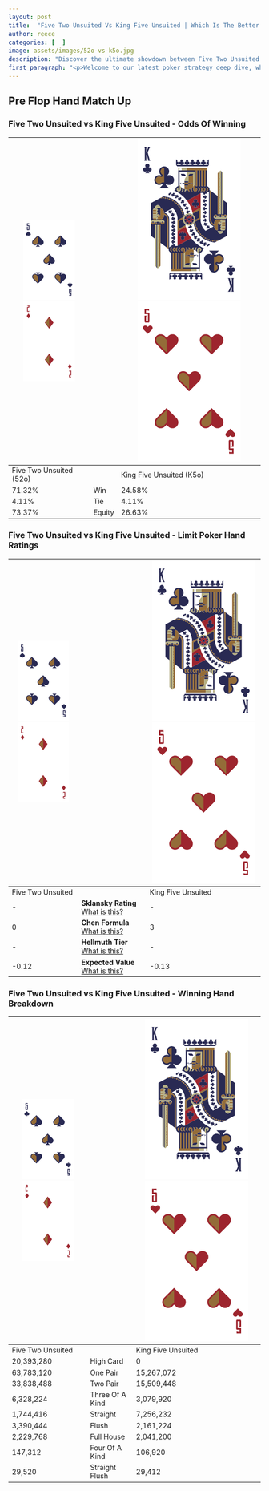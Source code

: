 ```yaml
---
layout: post
title:  "Five Two Unsuited Vs King Five Unsuited | Which Is The Better Hand In Poker? A Complete Guide"
author: reece
categories: [  ]
image: assets/images/52o-vs-k5o.jpg
description: "Discover the ultimate showdown between Five Two Unsuited and King Five Unsuited in poker! Uncover the odds, strategies, and scenarios where one hand triumphs over the other. Get ready to up your poker game with this thrilling analysis."
first_paragraph: "<p>Welcome to our latest poker strategy deep dive, where we're pitting two distinct hands against each other in a high-stakes showdown: Five Two Unsuited vs King Five Unsuited.</p><p>In the dynamic world of poker, every decision counts, and knowing which hand holds the upper hand is key to your success at the table.</p><p>In this article, we'll dissect these two hands, explore the scenarios where one dominates the other, and equip you with the knowledge to make strategic choices that can tip the odds in your favor.</p><p>Get ready to unravel the intriguing dynamics of these poker hands and elevate your game to new heights.</p>"
---
```




[comment]: # (sp0)

## Pre Flop Hand Match Up

<div class="table hand-ratings" markdown="1"> 



### Five Two Unsuited vs King Five Unsuited - Odds Of Winning


    
| ![image info](assets/images/hand1/5.png) ![image info](assets/images/hand1/2o.png) |  | ![image info](assets/images/hand2/K.png) ![image info](assets/images/hand2/5o.png) |
| -------- | -------- | -------- |
| Five Two Unsuited (52o) |  | King Five Unsuited (K5o) |
| 71.32% | Win | 24.58% |
| 4.11% | Tie | 4.11% |
| 73.37% | Equity | 26.63% |




[comment]: # (sp1)



### Five Two Unsuited vs King Five Unsuited - Limit Poker Hand Ratings


    
| ![image info](assets/images/hand1/5.png) ![image info](assets/images/hand1/2o.png) |  | ![image info](assets/images/hand2/K.png) ![image info](assets/images/hand2/5o.png) |
| -------- | -------- | -------- |
| Five Two Unsuited |  | King Five Unsuited |
| - | **Sklansky Rating** [What is this?](/sklansky-rating-explained) | - |
| 0 | **Chen Formula** [What is this?](/chen-formula-explained) | 3 |
| - | **Hellmuth Tier** [What is this?](/Hellmuth-tier-explained) | - |
| -0.12 | **Expected Value** [What is this?](/expected-value-explained) | -0.13 |




[comment]: # (sp2)



### Five Two Unsuited vs King Five Unsuited - Winning Hand Breakdown


    
| ![image info](assets/images/hand1/5.png) ![image info](assets/images/hand1/2o.png) |  | ![image info](assets/images/hand2/K.png) ![image info](assets/images/hand2/5o.png) |
| -------- | -------- | -------- |
| Five Two Unsuited |  | King Five Unsuited |
| 20,393,280 | High Card | 0 |
| 63,783,120 | One Pair | 15,267,072 |
| 33,838,488 | Two Pair | 15,509,448 |
| 6,328,224 | Three Of A Kind | 3,079,920 |
| 1,744,416 | Straight | 7,256,232 |
| 3,390,444 | Flush | 2,161,224 |
| 2,229,768 | Full House | 2,041,200 |
| 147,312 | Four Of A Kind | 106,920 |
| 29,520 | Straight Flush | 29,412 |




[comment]: # (sp3)



</div>

[comment]: # (sp4)



[comment]: # (sp5)

